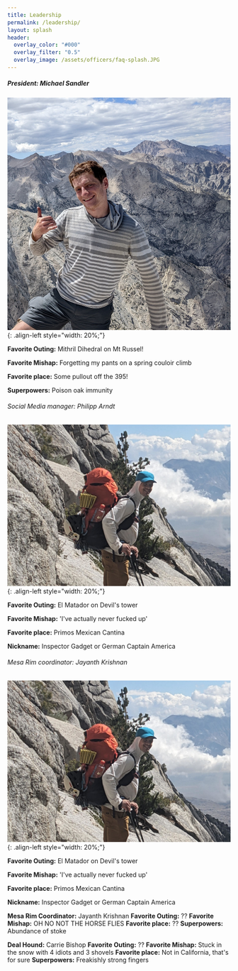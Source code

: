 ```yaml
---
title: Leadership
permalink: /leadership/
layout: splash
header:
  overlay_color: "#000"
  overlay_filter: "0.5"
  overlay_image: /assets/officers/faq-splash.JPG
---
```


##### President: Michael Sandler
![mike](/assets/officers/mike.jpg){: .align-left style="width: 20%;"}

**Favorite Outing:** Mithril Dihedral on Mt Russel!

**Favorite Mishap:** Forgetting my pants on a spring couloir climb

**Favorite place:** Some pullout off the 395!

**Superpowers:** Poison oak immunity


###### Social Media manager: Philipp Arndt
![phil](/assets/officers/phil.jpg){: .align-left style="width: 20%;"}

**Favorite Outing:** El Matador on Devil's tower

**Favorite Mishap:** 'I've actually never fucked up'

**Favorite place:** Primos Mexican Cantina

**Nickname:** Inspector Gadget or German Captain America

###### Mesa Rim coordinator: Jayanth Krishnan
![phil](/assets/officers/phil.jpg){: .align-left style="width: 20%;"}

**Favorite Outing:** El Matador on Devil's tower

**Favorite Mishap:** 'I've actually never fucked up'

**Favorite place:** Primos Mexican Cantina

**Nickname:** Inspector Gadget or German Captain America





**Mesa Rim Coordinator:** Jayanth Krishnan
**Favorite Outing:** ??
**Favorite Mishap:** OH NO NOT THE HORSE FLIES
**Favorite place:** ??
**Superpowers:** Abundance of stoke

**Deal Hound:** Carrie Bishop
**Favorite Outing:** ??
**Favorite Mishap:** Stuck in the snow with 4 idiots and 3 shovels
**Favorite place:** Not in California, that's for sure
**Superpowers:**  Freakishly strong fingers
